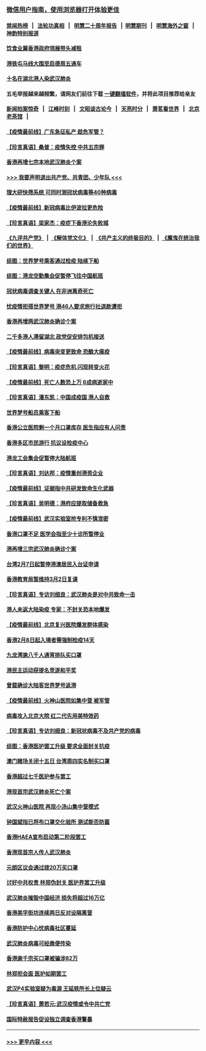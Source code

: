 ### [微信用户指南，使用浏览器打开体验更佳](https://github.com/gfw-breaker/banned-news1/blob/master/indexes/wechat-guide.md?t=0)
#### [禁闻热榜](热点新闻.md?t=0)  &nbsp;&nbsp;|&nbsp;&nbsp; [法轮功真相](https://github.com/gfw-breaker/truth/blob/master/README.md?t=0) &nbsp;&nbsp;|&nbsp;&nbsp; [明慧二十周年报告](https://github.com/gfw-breaker/mh-reports/blob/master/README.md?t=0) &nbsp;&nbsp;|&nbsp;&nbsp;[明慧期刊](https://github.com/gfw-breaker/mh-qikan) &nbsp;&nbsp;|&nbsp;&nbsp; [明慧海外之窗](https://github.com/gfw-breaker/mh-news/blob/master/README.md?t=0) &nbsp;&nbsp;|&nbsp;&nbsp; [神韵特别报道](https://github.com/gfw-breaker/mh-news/blob/master/shenyun.md?t=0)
#### [饮食业冀香港政府领展带头减租](../pages/nsc415/n11864876.md?t=02131822) 
#### [港铁屯马线大围至启德周五通车](../pages/nsc415/n11864842.md?t=02131822) 
#### [十名在湖北港人染武汉肺炎](../pages/nsc415/n11864807.md?t=02131822) 
#### 五毛举报越来越频繁，请网友们前往下载 [一键翻墙软件](https://github.com/gfw-breaker/ssr-accounts)，并将此项目推荐给亲友
#### [新闻拍案惊奇](https://github.com/gfw-breaker/banned-news1/blob/master/pages/link4.md) &nbsp;&nbsp;|&nbsp;&nbsp; [江峰时刻](https://github.com/gfw-breaker/banned-news1/blob/master/pages/link4.md) &nbsp;&nbsp;|&nbsp;&nbsp; [文昭谈古论今](https://github.com/gfw-breaker/banned-news1/blob/master/pages/link4.md) &nbsp;&nbsp;|&nbsp;&nbsp; [天亮时分](https://github.com/gfw-breaker/banned-news1/blob/master/pages/link4.md) &nbsp;&nbsp;|&nbsp;&nbsp; [萧茗看世界](https://github.com/gfw-breaker/banned-news1/blob/master/pages/link4.md) &nbsp;&nbsp;|&nbsp;&nbsp; [北京老茶馆](https://github.com/gfw-breaker/banned-news1/blob/master/pages/link4.md) &nbsp;&nbsp;|&nbsp;&nbsp; 
#### [【疫情最前线】广东急征私产 趁危军管？](../pages/nsc415/n11864205.md?t=02131822) 
#### [【珍言真语】桑普：疫情失控 中共五宗罪](../pages/nsc415/n11864157.md?t=02131822) 
#### [香港再增七宗本地武汉肺炎个案](../pages/nsc415/n11862405.md?t=02131822) 
#### [>>> 我要声明退出共产党、共青团、少年队 <<<](https://github.com/begood0513/goodnews/blob/master/quit/letter.md) 
#### [理大研快筛系统 可同时测冠状病毒等40种病毒](../pages/nsc415/n11862376.md?t=02131822) 
#### [【疫情最前线】新冠病毒比伊波拉更危险](../pages/nsc415/n11862199.md?t=02131822) 
#### [【珍言真语】梁家杰：疫症下香港沦失败城](../pages/nsc415/n11861588.md?t=02131822) 
#### [《九评共产党》](https://github.com/begood0513/9ping.md/blob/master/README.md) &nbsp;|&nbsp; [《解体党文化》](../../../../jtdwh.md/blob/master/README.md)  &nbsp;|&nbsp; [《共产主义的终极目的》](../../../../gczydzjmd.md/blob/master/README.md) &nbsp;|&nbsp; [《魔鬼在统治我们的世界》](../../../../mgztzwmdsj.md/blob/master/README.md) 
#### [组图：世界梦号乘客通过检疫 陆续下船](../pages/nsc415/n11858302.md?t=02131822) 
#### [组图：港龙空勤集会促暂停飞往中国航班](../pages/nsc415/n11858190.md?t=02131822) 
#### [冠状病毒调查关键人 在非洲离奇死亡](../pages/nsc415/n11859798.md?t=02131822) 
#### [忧疫情拒搭世界梦号 港46人要求旅行社退款遭拒](../pages/nsc415/n11859849.md?t=02131822) 
#### [香港再增两武汉肺炎确诊个案](../pages/nsc415/n11859833.md?t=02131822) 
#### [二千多港人滞留湖北 政党促安排包机接送](../pages/nsc415/n11859831.md?t=02131822) 
#### [【疫情最前线】病毒突变更致命 恐酿大瘟疫](../pages/nsc415/n11859604.md?t=02131822) 
#### [【珍言真语】黎明：疫症危机 闪现转变火花](../pages/nsc415/n11859199.md?t=02131822) 
#### [【疫情最前线】死亡人数恐上万 6成病逝家中](../pages/nsc415/n11856687.md?t=02131822) 
#### [【珍言真语】潘东凯：中国成疫国 港人自救](../pages/nsc415/n11856962.md?t=02131822) 
#### [世界梦号船员乘客下船](../pages/nsc415/n11856883.md?t=02131822) 
#### [香港公立医院剩一个月口罩库存 医生指应有人问责](../pages/nsc415/n11856875.md?t=02131822) 
#### [香港多区市民游行 抗议设检疫中心](../pages/nsc415/n11856866.md?t=02131822) 
#### [港龙工会集会促暂停大陆航班](../pages/nsc415/n11856840.md?t=02131822) 
#### [【珍言真语】刘达邦：疫情重创港资企业](../pages/nsc415/n11854274.md?t=02131822) 
#### [【疫情最前线】证据指中共研发致命生化武器](../pages/nsc415/n11853087.md?t=02131822) 
#### [【珍言真语】吴明德：港府应提取储备救急](../pages/nsc415/n11852734.md?t=02131822) 
#### [【疫情最前线】武汉实验室抢专利不慎泄密](../pages/nsc415/n11850310.md?t=02131822) 
#### [香港口罩不足 医学会指至少十诊所暂停业](../pages/nsc415/n11850301.md?t=02131822) 
#### [港再增三宗武汉肺炎确诊个案](../pages/nsc415/n11850328.md?t=02131822) 
#### [台湾2月7日起暂停港澳居民入台证申请](../pages/nsc415/n11850304.md?t=02131822) 
#### [香港教育局暂维持3月2日复课](../pages/nsc415/n11850260.md?t=02131822) 
#### [【珍言真语】专访刘细良：武汉肺炎是对中共致命一击](../pages/nsc415/n11849934.md?t=02131822) 
#### [港人未返大陆染疫 专家：不封关恐本地爆发](../pages/nsc415/n11848021.md?t=02131822) 
#### [【疫情最前线】北京复兴医院爆发群体感染](../pages/nsc415/n11847626.md?t=02131822) 
#### [香港2月8日起入境者需强制检疫14天](../pages/nsc415/n11847658.md?t=02131822) 
#### [九龙湾逾八千人通宵排队买口罩](../pages/nsc415/n11847647.md?t=02131822) 
#### [港民主运动获提名竞逐和平奖](../pages/nsc415/n11847633.md?t=02131822) 
#### [曾载确诊大陆客世界梦号返港](../pages/nsc415/n11847608.md?t=02131822) 
#### [【疫情最前线】火神山医院如集中营 被军管](../pages/nsc415/n11847524.md?t=02131822) 
#### [病毒攻入北京大院 红二代先用美特效药](../pages/nsc415/n11847427.md?t=02131822) 
#### [【珍言真语】专访刘细良：新冠状病毒不及共产党的病毒](../pages/nsc415/n11847164.md?t=02131822) 
#### [组图：香港医护罢工升级 要求全面封关抗疫](../pages/nsc415/n11844107.md?t=02131822) 
#### [澳门赌场关闭十五日 台湾周四实名制买口罩](../pages/nsc415/n11845083.md?t=02131822) 
#### [香港超过七千医护参与罢工](../pages/nsc415/n11845051.md?t=02131822) 
#### [港现首宗武汉肺炎死亡个案](../pages/nsc415/n11844998.md?t=02131822) 
#### [武汉火神山医院 再现小汤山集中营模式](../pages/nsc415/n11844763.md?t=02131822) 
#### [钟国斌指已将布口罩交化验所 测试能否防菌](../pages/nsc415/n11842783.md?t=02131822) 
#### [香港HAEA宣布启动第二阶段罢工](../pages/nsc415/n11842723.md?t=02131822) 
#### [香港现首宗人传人武汉肺炎](../pages/nsc415/n11842766.md?t=02131822) 
#### [元朗区议会通过拨20万买口罩](../pages/nsc415/n11842754.md?t=02131822) 
#### [讨好中共权贵 林郑伪封关 医护界罢工升级](../pages/nsc415/n11842359.md?t=02131822) 
#### [武汉肺炎摧毁中国经济 损失将超过16万亿](../pages/nsc415/n11839723.md?t=02131822) 
#### [香港美孚街坊连续两日反对设隔离营](../pages/nsc415/n11839962.md?t=02131822) 
#### [香港防护中心忧病毒社区蔓延](../pages/nsc415/n11839933.md?t=02131822) 
#### [武汉肺炎病毒可经粪便传染](../pages/nsc415/n11839939.md?t=02131822) 
#### [香港逾千宗买口罩被骗涉82万](../pages/nsc415/n11839914.md?t=02131822) 
#### [林郑拒会面 医护如期罢工](../pages/nsc415/n11839892.md?t=02131822) 
#### [武汉P4实验室疑为毒源 王延轶所长上位疑云](../pages/nsc415/n11835543.md?t=02131822) 
#### [【珍言真语】萧若元:武汉疫情或令中共亡党](../pages/nsc415/n11829394.md?t=02131822) 
#### [国际特赦报告促设独立调查香港警暴](../pages/nsc415/n11833845.md?t=02131822) 

----
#### [ >>> 更早内容 <<< ](../indexes/nsc415-earlier.md)
